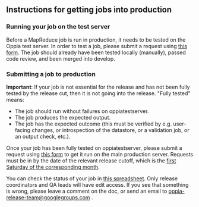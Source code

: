 ## Instructions for getting jobs into production

### Running your job on the test server

Before a MapReduce job is run in production, it needs to be tested on the Oppia test server. In order to test a job, please submit a request using [this form](https://goo.gl/forms/XIj00RJ2h5L55XzU2). The job should already have been tested locally (manually), passed code review, and been merged into develop.

### Submitting a job to production

**Important**: If your job is not essential for the release and has not been fully tested by the release cut, then it is not going into the release. "Fully tested" means:
- The job should run without failures on oppiatestserver.
- The job produces the expected output.
- The job has the expected outcome (this must be verified by e.g. user-facing changes, or introspection of the datastore, or a validation job, or an output check, etc.).

Once your job has been fully tested on oppiatestserver, please submit a request using [this form](https://goo.gl/forms/6pNveYNJat9nSBRm1) to get it run on the main production server. Requests must be in by the date of the relevant release cutoff, which is the [first Saturday of the corresponding month](https://github.com/oppia/oppia/wiki/Release-Schedule).

You can check the status of your job in [this spreadsheet](https://docs.google.com/spreadsheets/d/1PAVWMxu7w-tOuJEzbixHRQL4GO34uHggbgQCcH1AXJg/edit#gid=0). Only release coordinators and QA leads will have edit access. If you see that something is wrong, please leave a comment on the doc, or send an email to oppia-release-team@googlegroups.com . 